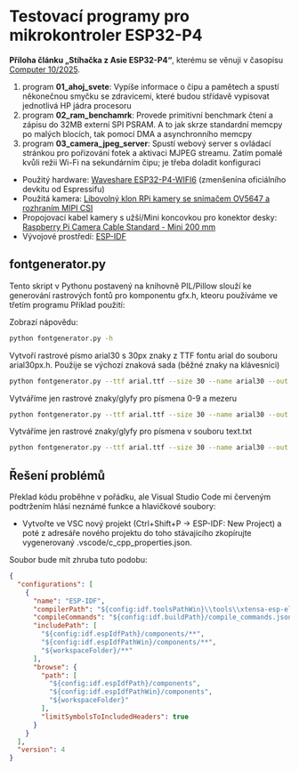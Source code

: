 # Testovací programy pro mikrokontroler ESP32-P4

**Příloha článku „Stíhačka z Asie ESP32-P4“**, kterému se věnuji v časopisu [Computer 10/2025](https://www.ikiosek.cz/computer).

1. program **01_ahoj_svete**: Vypíše informace o čipu a pamětech a spustí někonečnou smyčku se zdravicemi, které budou střídavě vypisovat jednotlivá HP jádra procesoru
2. program **02_ram_benchamrk**: Provede primitivní benchmark čtení a zápisu do 32MB externí SPI PSRAM. A to jak skrze standardní memcpy po malých blocích, tak pomocí DMA a asynchronního memcpy
3. program **03_camera_jpeg_server**: Spustí webový server s ovládací stránkou pro pořizování fotek a aktivaci MJPEG streamu. Zatím pomalé kvůli režii Wi-Fi na sekundárním čipu; je třeba doladit konfiguraci

- Použitý hardware: [Waveshare ESP32-P4-WIFI6](https://www.waveshare.com/esp32-p4-wifi6.htm?sku=32020) (zmenšenína oficiálního devkitu od Espressifu)
- Použitá kamera: [Libovolný klon RPi kamery se snímačem OV5647 a rozhraním MIPI CSI](https://www.waveshare.com/rpi-camera-b.htm)
- Propojovací kabel kamery s užší/Mini koncovkou pro konektor desky: [Raspberry Pi Camera Cable Standard - Mini 200 mm](https://rpishop.cz/mipi/6501-raspberry-pi-5-camera-cable-standard-mini-200-mm.html)
- Vývojové prostředí: [ESP-IDF](https://docs.espressif.com/projects/esp-idf/en/stable/esp32p4/get-started/index.html)

## fontgenerator.py

Tento skript v Pythonu postavený na knihovně PIL/Pillow slouží ke generování rastrových fontů pro komponentu gfx.h, kteoru používáme ve třetím programu
Příklad použití: 

Zobrazí nápovědu:

```bash
python fontgenerator.py -h
```

Vytvoří rastrové písmo arial30 s 30px znaky z TTF fontu arial do souboru arial30px.h. Použije se výchozí znaková sada (běžné znaky na klávesnici)

```bash
python fontgenerator.py --ttf arial.ttf --size 30 --name arial30 --out arial30px.h
```

Vytváříme jen rastrové znaky/glyfy pro písmena 0-9 a mezeru

```bash
python fontgenerator.py --ttf arial.ttf --size 30 --name arial30 --out arial30px.h --charset "0123456789 "
```

Vytváříme jen rastrové znaky/glyfy pro písmena v souboru text.txt

```bash
python fontgenerator.py --ttf arial.ttf --size 30 --name arial30 --out arial30px.h --charset_file text.txt
```

## Řešení problémů

Překlad kódu proběhne v pořádku, ale Visual Studio Code mi červeným podtržením hlásí neznámé funkce a hlavičkové soubory:

- Vytvořte ve VSC nový projekt (Ctrl+Shift+P -> ESP-IDF: New Project) a poté z adresáře nového projektu do toho stávajícího zkopírujte vygenerovaný .vscode/c_cpp_properties.json.

Soubor bude mít zhruba tuto podobu:

```json
{
  "configurations": [
    {
      "name": "ESP-IDF",
      "compilerPath": "${config:idf.toolsPathWin}\\tools\\xtensa-esp-elf\\esp-14.2.0_20241119\\xtensa-esp-elf\\bin\\xtensa-esp32-elf-gcc.exe",
      "compileCommands": "${config:idf.buildPath}/compile_commands.json",
      "includePath": [
        "${config:idf.espIdfPath}/components/**",
        "${config:idf.espIdfPathWin}/components/**",
        "${workspaceFolder}/**"
      ],
      "browse": {
        "path": [
          "${config:idf.espIdfPath}/components",
          "${config:idf.espIdfPathWin}/components",
          "${workspaceFolder}"
        ],
        "limitSymbolsToIncludedHeaders": true
      }
    }
  ],
  "version": 4
}
```
